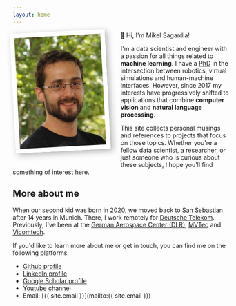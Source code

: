 ```yaml
---
layout: home
---
```


<img src="/assets/mikel_sagardia_big_lowres.jpg" alt="Mikel Sagardia" width="200" style="float: left; margin-right: 30px; margin-bottom: 30px; border: 10px solid white; box-shadow: 5px 5px 15px rgba(0, 0, 0, 0.3); transform: rotate(-3deg);" />

:wave: Hi, I'm Mikel Sagardia!

I'm a data scientist and engineer with a passion for all things related to **machine learning**. I have a [PhD](https://elib.dlr.de/132879/) in the intersection between robotics, virtual simulations and human-machine interfaces. However, since 2017 my interests have progressively shifted to applications that combine **computer vision** and **natural language processing**.

This site collects personal musings and references to projects that focus on those topics. Whether you're a fellow data scientist, a researcher, or just someone who is curious about these subjects, I hope you'll find something of interest here.

## More about me

When our second kid was born in 2020, we moved back to [San Sebastian](https://en.wikipedia.org/wiki/San_Sebastián) after 14 years in Munich. There, I work remotely for [Deutsche Telekom](https://www.telekom.com). Previously, I've been at the [German Aerospace Center (DLR)](https://www.dlr.de/rm/en/desktopdefault.aspx/tabid-8017), [MVTec](https://www.mvtec.com) and [Vicomtech](https://www.vicomtech.org/en).

If you'd like to learn more about me or get in touch, you can find me on the following platforms:

- [Github profile](https://github.com/mxagar)
- [LinkedIn profile](https://www.linkedin.com/in/mikel-sagardia/)
- [Google Scholar profile](https://scholar.google.com/citations?user=DAP30jYAAAAJ)
- [Youtube channel](https://www.youtube.com/c/MikelSagardia)
- Email: [{{ site.email }}](mailto:{{ site.email }})

<!--

PS: If you're interested in more personal stuff, [click here]({{ site.url }}/personal/).

[Datakite](https://datakite.ai)
-->